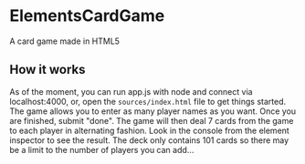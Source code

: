 # ElementsCardGame
A card game made in HTML5
## How it works
As of the moment, you can run app.js with node and connect via localhost:4000, or, open the `sources/index.html` file to get things started. The game allows you to enter as many player names as you want. Once you are finished, submit "done". The game will then deal 7 cards from the game to each player in alternating fashion. Look in the console from the element inspector to see the result. The deck only contains 101 cards so there may be a limit to the number of players you can add...
